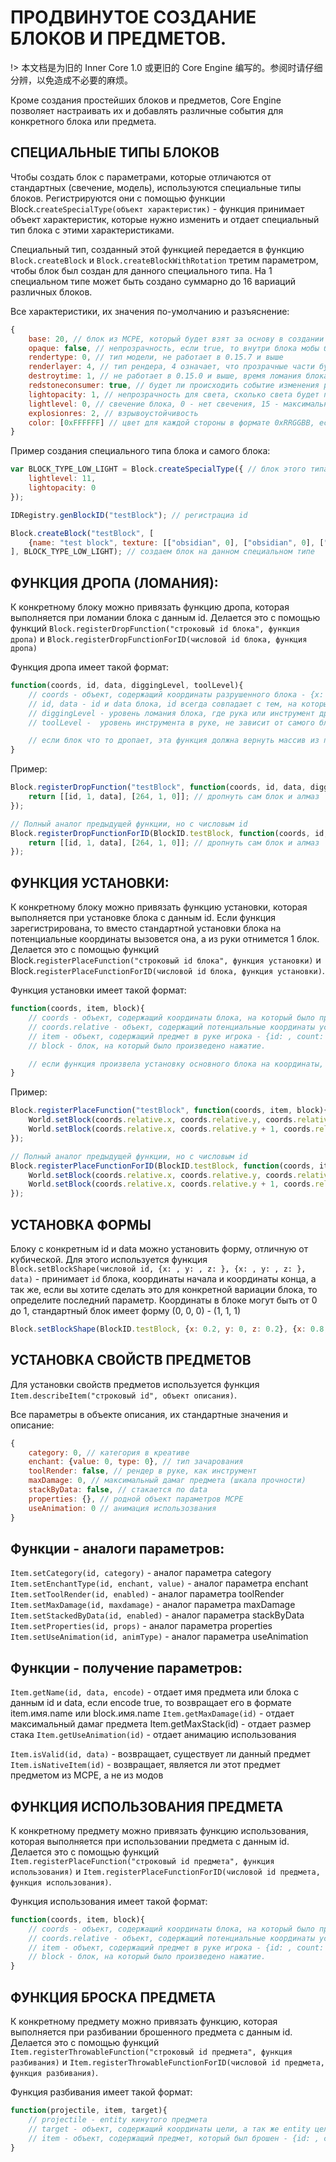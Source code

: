 # ПРОДВИНУТОЕ СОЗДАНИЕ БЛОКОВ И ПРЕДМЕТОВ.

!> 本文档是为旧的 Inner Core 1.0 或更旧的 Core Engine 编写的。参阅时请仔细分辨，以免造成不必要的麻烦。

Кроме создания простейших блоков и предметов, Core Engine позволяет настраивать их и добавлять различные события для конкретного блока или предмета.

## СПЕЦИАЛЬНЫЕ ТИПЫ БЛОКОВ

Чтобы создать блок с параметрами, которые отличаются от стандартных (свечение, модель), используются специальные типы блоков. Регистрируются они с помощью функции Block.`createSpecialType(объект характеристик)` - функция принимает объект характеристик, которые нужно изменить и отдает специальный тип блока с этими характеристиками.

Специальный тип, созданный этой функцией передается в функцию `Block.createBlock` и `Block.createBlockWithRotation` третим параметром, чтобы блок был создан для данного специального типа. На 1 специальном типе может быть создано суммарно до 16 вариаций различных блоков.

Все характеристики, их значения по-умолчанию и разъяснение:

```js
{
    base: 20, // блок из MCPE, который будет взят за основу в создании блока, могут быть скопированы некоторые свойства и материал
    opaque: false, // непрозрачность, если true, то внутри блока мобы будут получать урон, а так же места соприкосновения этого блока с другими не будут отрисованы
    rendertype: 0, // тип модели, не работает в 0.15.7 и выше
    renderlayer: 4, // тип рендера, 4 означает, что прозрачные части будут отрисованы прозрачными, а не черными
    destroytime: 1, // не работает в 0.15.0 и выше, время ломания блока
    redstoneconsumer: true, // будет ли происходить событие изменения редстоун-сигнала для этого блока
    lightopacity: 1, // непрозрачность для света, сколько света будет поглощаться при прохождении через этот блок, 0 - полностью прозрачен, 15 - полностью непрозрачен
    lightlevel: 0, // свечение блока, 0 - нет свечения, 15 - максимальное свечение
    explosionres: 2, // взрывоустойчивость
    color: [0xFFFFFF] // цвет для каждой стороны в формате 0xRRGGBB, если в массиве 1 элемент, то цвет будет установлен для всего блока
}
```

Пример создания специального типа блока и самого блока:

```js
var BLOCK_TYPE_LOW_LIGHT = Block.createSpecialType({ // блок этого типа будет абсолютно прозрачен для света и сам будет слабо светиться
    lightlevel: 11,
    lightopacity: 0
});

IDRegistry.genBlockID("testBlock"); // регистрациа id

Block.createBlock("testBlock", [
    {name: "test block", texture: [["obsidian", 0], ["obsidian", 0], ["obsidian", 0], ["obsidian", 0], ["obsidian", 0], ["obsidian", 0]]}
], BLOCK_TYPE_LOW_LIGHT); // создаем блок на данном специальном типе
```

## ФУНКЦИЯ ДРОПА (ЛОМАНИЯ):

К конкретному блоку можно привязать функцию дропа, которая выполняется при ломании блока с данным id. Делается это с помощью функций `Block.registerDropFunction("строковый id блока", функция дропа)` и `Block.registerDropFunctionForID(числовой id блока, функция дропа)`

Функция дропа имеет такой формат:

```js
function(coords, id, data, diggingLevel, toolLevel){
    // coords - объект, содержащий координаты разрушенного блока - {x: , y: , z: } - coords.x, coords.y, coords.z
    // id, data - id и data блока, id всегда совпадает с тем, на который была зарегистрирована функция и нужно, если одинаковая функция регистрируется на разные блоки
    // diggingLevel - уровень ломания блока, где рука или инструмент другого типа - 0. Если же инструмент совпадает с материалом блока, то уровень будет равен уровню инструмента
    // toolLevel -  уровень инструмента в руке, не зависит от самого блока

    // если блок что то дропает, эта функция должна вернуть массив из предметов, которые надо дропнуть, каждый предмет имеет формат [id, count, data]
}
```

Пример:

```js
Block.registerDropFunction("testBlock", function(coords, id, data, diggingLevel, toolLevel){
    return [[id, 1, data], [264, 1, 0]]; // дропнуть сам блок и алмаз
});

// Полный аналог предыдущей функции, но с числовым id
Block.registerDropFunctionForID(BlockID.testBlock, function(coords, id, data, diggingLevel, toolLevel){ 
    return [[id, 1, data], [264, 1, 0]]; // дропнуть сам блок и алмаз
});
```

## ФУНКЦИЯ УСТАНОВКИ:

К конкретному блоку можно привязать функцию установки, которая выполняется при установке блока с данным id. Если функция зарегистрирована, то вместо стандартной установки блока на потенциальные координаты вызовется она, а из руки отнимется 1 блок. Делается это с помощью функций Block.`registerPlaceFunction("строковый id блока", функция установки)` и Block.`registerPlaceFunctionForID(числовой id блока, функция установки)`.

Функция установки имеет такой формат:

```js
function(coords, item, block){
    // coords - объект, содержащий координаты блока, на который было произведено нажатие - {x: , y: , z: } - coords.x, coords.y, coords.z
    // coords.relative - объект, содержащий потенциальные координаты установки - {x: , y: , z: } - coords.relative.x, coords.relative.y, coords.relative.z
    // item - объект, содержащий предмет в руке игрока - {id: , count: , data: } - item.id, item.count, item.data
    // block - блок, на который было произведено нажатие.

    // если функция произвела установку основного блока на координаты, отличающиеся от coords.relative, то она должна вернуть их в формате {x: , y: , z: }
}
```

Пример:

```js
Block.registerPlaceFunction("testBlock", function(coords, item, block){
    World.setBlock(coords.relative.x, coords.relative.y, coords.relative.z, item.id, item.data); // установим наш блок
    World.setBlock(coords.relative.x, coords.relative.y + 1, coords.relative.z, item.id, item.data); // над ним установим алмазный блок
});

// Полный аналог предыдущей функции, но с числовым id
Block.registerPlaceFunctionForID(BlockID.testBlock, function(coords, item, block){
    World.setBlock(coords.relative.x, coords.relative.y, coords.relative.z, item.id, item.data); // установим наш блок
    World.setBlock(coords.relative.x, coords.relative.y + 1, coords.relative.z, item.id, item.data); // над ним установим алмазный блок
});
```

## УСТАНОВКА ФОРМЫ

Блоку с конкретным id и data можно установить форму, отличную от кубической. Для этого используется функция `Block.setBlockShape(числовой id, {x: , y: , z: }, {x: , y: , z: }, data)` - принимает `id` блока, координаты начала и координаты конца, а так же, если вы хотите сделать это для конкретной вариации блока, то определите последний параметр. Координаты в блоке могут быть от 0 до 1, стандартный блок имеет форму (0, 0, 0) - (1, 1, 1)

```js
Block.setBlockShape(BlockID.testBlock, {x: 0.2, y: 0, z: 0.2}, {x: 0.8, y: 1, z: 0.8}) // установить всем вариациям форму столба
```

## УСТАНОВКА СВОЙСТВ ПРЕДМЕТОВ

Для установки свойств предметов используется функция `Item.describeItem("строковый id", объект описания)`. 

Все параметры в объекте описания, их стандартные значения и описание:

```js
{
    category: 0, // категория в креативе
    enchant: {value: 0, type: 0}, // тип зачарования
    toolRender: false, // рендер в руке, как инструмент
    maxDamage: 0, // максимальный дамаг предмета (шкала прочности)
    stackByData: false, // стакается по data
    properties: {}, // родной объект параметров MCPE
    useAnimation: 0 // анимация использозвания
}
```

## Функции - аналоги параметров:

`Item.setCategory(id, category)` - аналог параметра category
`Item.setEnchantType(id, enchant, value)` - аналог параметра enchant
`Item.setToolRender(id, enabled)` - аналог параметра toolRender
`Item.setMaxDamage(id, maxdamage)` - аналог параметра maxDamage
`Item.setStackedByData(id, enabled)` - аналог параметра stackByData
`Item.setProperties(id, props)` - аналог параметра properties
`Item.setUseAnimation(id, animType)` - аналог параметра useAnimation

## Функции - получение параметров:

`Item.getName(id, data, encode)` - отдает имя предмета или блока с данным id и data, если encode true, то возвращает его в формате item.имя.name или block.имя.name
`Item.getMaxDamage(id)` - отдает максимальный дамаг предмета
Item.getMaxStack(id) - отдает размер стака
`Item.getUseAnimation(id)` - отдает анимацию использования

`Item.isValid(id, data)` - возвращает, существует ли данный предмет
`Item.isNativeItem(id)` - возвращает, является ли этот предмет предметом из MCPE, а не из модов


## ФУНКЦИЯ ИСПОЛЬЗОВАНИЯ ПРЕДМЕТА

К конкретному предмету можно привязать функцию использования, которая выполняется при использовании предмета с данным id. Делается это с помощью функций `Item.registerPlaceFunction("строковый id предмета", функция использования)` и `Item.registerPlaceFunctionForID(числовой id предмета, функция использования)`.

Функция использования имеет такой формат:

```js
function(coords, item, block){
    // coords - объект, содержащий координаты блока, на который было произведено нажатие - {x: , y: , z: } - coords.x, coords.y, coords.z
    // coords.relative - объект, содержащий потенциальные координаты установки блока - {x: , y: , z: } - coords.relative.x, coords.relative.y, coords.relative.z
    // item - объект, содержащий предмет в руке игрока - {id: , count: , data: } - item.id, item.count, item.data
    // block - блок, на который было произведено нажатие.
}
```

## ФУНКЦИЯ БРОСКА ПРЕДМЕТА

К конкретному предмету можно привязать функцию, которая выполняется при разбивании брошенного предмета с данным id. Делается это с помощью функций `Item.registerThrowableFunction("строковый id предмета", функция разбивания)` и `Item.registerThrowableFunctionForID(числовой id предмета, функция разбивания)`.

Функция разбивания имеет такой формат:

```js
function(projectile, item, target){
    // projectile - entity кинутого предмета
    // target - объект, содержащий координаты цели, а так же entity цели, если она является мобом - {x: , y: , z: } - target.x, target.y, target.z и target.entity
    // item - объект, содержащий предмет, который был брошен - {id: , count: , data: } - item.id, item.count, item.data
}
```
